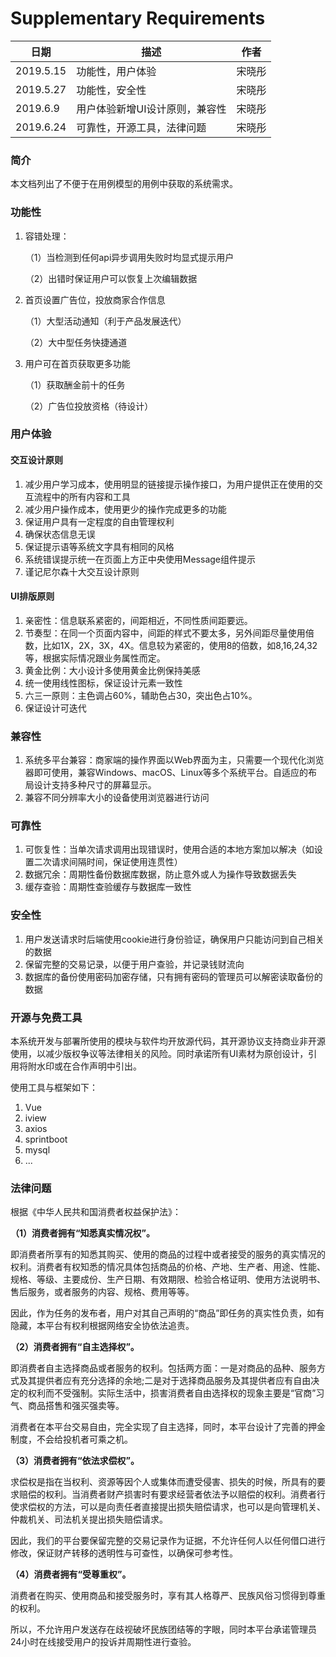 # Supplementary Requirements

| 日期      | 描述                           | 作者   |
| --------- | ------------------------------ | ------ |
| 2019.5.15 | 功能性，用户体验               | 宋晓彤 |
| 2019.5.27 | 功能性，安全性                 | 宋晓彤 |
| 2019.6.9  | 用户体验新增UI设计原则，兼容性 | 宋晓彤 |
| 2019.6.24 | 可靠性，开源工具，法律问题     | 宋晓彤 |

### 简介

本文档列出了不便于在用例模型的用例中获取的系统需求。

### 功能性

1. 容错处理：

	（1）当检测到任何api异步调用失败时均显式提示用户

	（2）出错时保证用户可以恢复上次编辑数据

2. 首页设置广告位，投放商家合作信息

	（1）大型活动通知（利于产品发展迭代）  

	（2）大中型任务快捷通道

3. 用户可在首页获取更多功能

	（1）获取酬金前十的任务

	（2）广告位投放资格（待设计）

### 用户体验

#### 交互设计原则

1. 减少用户学习成本，使用明显的链接提示操作接口，为用户提供正在使用的交互流程中的所有内容和工具
2. 减少用户操作成本，使用更少的操作完成更多的功能
3. 保证用户具有一定程度的自由管理权利
4. 确保状态信息无误
5. 保证提示语等系统文字具有相同的风格
6. 系统错误提示统一在页面上方正中央使用Message组件提示
7. 谨记尼尔森十大交互设计原则

#### UI排版原则

1. 亲密性：信息联系紧密的，间距相近，不同性质间距要远。
2. 节奏型：在同一个页面内容中，间距的样式不要太多，另外间距尽量使用倍数，比如1X，2X，3X，4X。信息较为紧密的，使用8的倍数，如8,16,24,32等，根据实际情况跟业务属性而定。
3. 黄金比例：大小设计多使用黄金比例保持美感
4. 统一使用线性图标，保证设计元素一致性
5. 六三一原则：主色调占60%，辅助色占30，突出色占10%。
6. 保证设计可迭代

### 兼容性

1. 系统多平台兼容：商家端的操作界面以Web界面为主，只需要一个现代化浏览器即可使用，兼容Windows、macOS、Linux等多个系统平台。自适应的布局设计支持多种尺寸的屏幕显示。
2. 兼容不同分辨率大小的设备使用浏览器进行访问

### 可靠性

1. 可恢复性：当单次请求调用出现错误时，使用合适的本地方案加以解决（如设置二次请求间隔时间，保证使用连贯性）
2. 数据冗余：周期性备份数据库数据，防止意外或人为操作导致数据丢失
3. 缓存查验：周期性查验缓存与数据库一致性

### 安全性

1. 用户发送请求时后端使用cookie进行身份验证，确保用户只能访问到自己相关的数据
2. 保留完整的交易记录，以便于用户查验，并记录钱财流向
3. 数据库的备份使用密码加密存储，只有拥有密码的管理员可以解密读取备份的数据

### 开源与免费工具

本系统开发与部署所使用的模块与软件均开放源代码，其开源协议支持商业非开源使用，以减少版权争议等法律相关的风险。同时承诺所有UI素材为原创设计，引用将附水印或在合作声明中引出。

使用工具与框架如下：

1. Vue
2. iview
3. axios
4. sprintboot
5. mysql
6. ...

### 法律问题

根据《中华人民共和国消费者权益保护法》：

**（1）消费者拥有“知悉真实情况权”。**

即消费者所享有的知悉其购买、使用的商品的过程中或者接受的服务的真实情况的权利。消费者有权知悉的情况具体包括商品的价格、产地、生产者、用途、性能、规格、等级、主要成份、生产日期、有效期限、检验合格证明、使用方法说明书、售后服务，或者服务的内容、规格、费用等等。

因此，作为任务的发布者，用户对其自己声明的“商品”即任务的真实性负责，如有隐藏，本平台有权利根据网络安全协依法追责。

**（2）消费者拥有“自主选择权”。**

即消费者自主选择商品或者服务的权利。包括两方面：一是对商品的品种、服务方式及其提供者应有充分选择的余地;二是对于选择商品服务及其提供者应有自由决定的权利而不受强制。实际生活中，损害消费者自由选择权的现象主要是“官商”习气、商品搭售和强买强卖等。

消费者在本平台交易自由，完全实现了自主选择，同时，本平台设计了完善的押金制度，不会给投机者可乘之机。

**（3）消费者拥有“依法求偿权”。**

求偿权是指在当权利、资源等因个人或集体而遭受侵害、损失的时候，所具有的要求赔偿的权利。当消费者财产损害时有要求经营者依法予以赔偿的权利。消费者行使求偿权的方法，可以是向责任者直接提出损失赔偿请求，也可以是向管理机关、仲裁机关、司法机关提出损失赔偿请求。

因此，我们的平台要保留完整的交易记录作为证据，不允许任何人以任何借口进行修改，保证财产转移的透明性与可查性，以确保可参考性。

**（4）消费者拥有“受尊重权”。**

消费者在购买、使用商品和接受服务时，享有其人格尊严、民族风俗习惯得到尊重的权利。

所以，不允许用户发送存在歧视破坏民族团结等的字眼，同时本平台承诺管理员24小时在线接受用户的投诉并周期性进行查验。